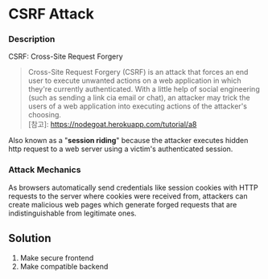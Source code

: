 # CSRF Attack

### Description 

CSRF: Cross-Site Request Forgery

> Cross-Site Request Forgery (CSRF) is an attack that forces an end user to execute unwanted actions on a web application in which they're currently authenticated. With a little help of social engineering (such as sending a link cia email or chat), an attacker may trick the users of a web application into executing actions of the attacker's choosing.  
> [참고]: https://nodegoat.herokuapp.com/tutorial/a8

Also known as a "**session riding**" because the attacker executes hidden http request to a web server using a victim's authenticated session.

### Attack Mechanics

As browsers automatically send credentials like session cookies with HTTP requests to the server where cookies were received from, attackers can create malicious web pages which generate forged requests that are indistinguishable from legitimate ones.

## Solution

1. Make secure frontend
2. Make compatible backend